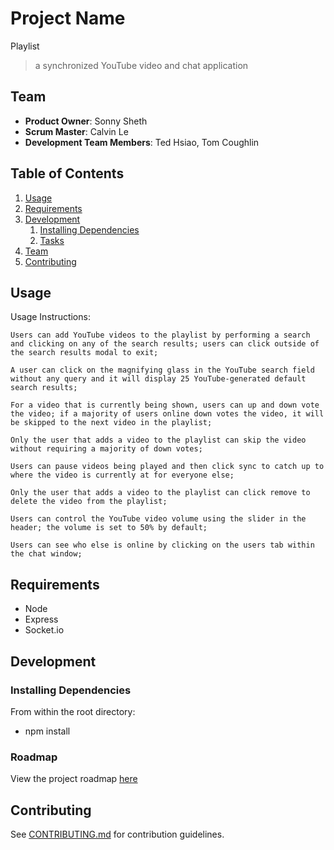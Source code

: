 # Project Name

Playlist

> a synchronized YouTube video and chat application

## Team

  - __Product Owner__: Sonny Sheth
  - __Scrum Master__: Calvin Le
  - __Development Team Members__: Ted Hsiao, Tom Coughlin

## Table of Contents

1. [Usage](#Usage)
1. [Requirements](#requirements)
1. [Development](#development)
    1. [Installing Dependencies](#installing-dependencies)
    1. [Tasks](#tasks)
1. [Team](#team)
1. [Contributing](#contributing)

## Usage

Usage Instructions:

    Users can add YouTube videos to the playlist by performing a search
    and clicking on any of the search results; users can click outside of the search results modal to exit;

    A user can click on the magnifying glass in the YouTube search field without any query and it will display 25 YouTube-generated default search results;

    For a video that is currently being shown, users can up and down vote the video; if a majority of users online down votes the video, it will be skipped to the next video in the playlist;

    Only the user that adds a video to the playlist can skip the video without requiring a majority of down votes;

    Users can pause videos being played and then click sync to catch up to where the video is currently at for everyone else;

    Only the user that adds a video to the playlist can click remove to delete the video from the playlist;

    Users can control the YouTube video volume using the slider in the header; the volume is set to 50% by default;

    Users can see who else is online by clicking on the users tab within the chat window;



## Requirements

- Node
- Express
- Socket.io

## Development

### Installing Dependencies

From within the root directory:

 - npm install


### Roadmap

View the project roadmap [here](LINK_TO_PROJECT_ISSUES)


## Contributing

See [CONTRIBUTING.md](CONTRIBUTING.md) for contribution guidelines.
